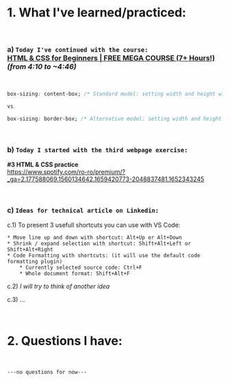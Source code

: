 # 1. What I've learned/practiced:

<br>

### a) `Today I've continued with the course:`<br>[**HTML & CSS for Beginners | FREE MEGA COURSE (7+ Hours!)**](https://www.youtube.com/watch?v=iG2jotQo9NI)<br>*(from 4:10 to ~4:46)*

<br>

```css
box-sizing: content-box; /* Standard model: setting width and height will apply only to the content box. Adding padding and borders to this will add additional size */

vs 

box-sizing: border-box; /* Alternative model: setting width and height will apply to the entire box. If we add padding and borders these will be included in the total size */
```

<br>

### b) `Today I started with the third webpage exercise:`<br>
**#3 HTML & CSS practice**<br>
https://www.spotify.com/ro-ro/premium/?_ga=2.177588069.1560134642.1659420773-2048837481.1652343245

<br>

### c) `Ideas for technical article on Linkedin:`

c.1) To present 3 usefull shortcuts you can use with VS Code:

    * Move line up and down with shortcut: Alt+Up or Alt+Down
    * Shrink / expand selection with shortcut: Shift+Alt+Left or Shift+Alt+Right
    * Code Formatting with shortcuts: (it will use the default code formatting plugin)
        * Currently selected source code: Ctrl+F
        * Whole document format: Shift+Alt+F


c.2) *I will try to think of another idea*

c.3) ...

<br>

# 2. Questions I have:

<br>

`---no questions for now---`
